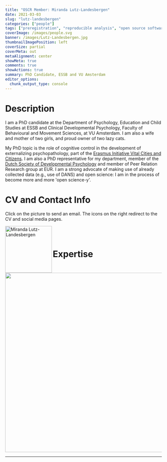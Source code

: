 ```yaml
---
title: "OSCR Member: Miranda Lutz-Landesbergen"
date: 2021-03-03
slug: "lutz-landesbergen"
categories: ["people"]
tags: ["preregistration", "reproducible analysis", "open source software", "R", "networker", "school-essb"] # top 3 categories + unique + school
coverImage: /images/people.svg
banner: /images/Lutz-Landesbergen.jpg
thumbnailImagePosition: left
coverSize: partial
coverMeta: out
metaAlignment: center
showMeta: true
comments: true
showActions: true
summary: PhD Candidate, ESSB and VU Amsterdam
editor_options: 
  chunk_output_type: console
---
```




# Description

I am a PhD candidate at the Department of Psychology, Education and Child Studies at ESSB and Clinical Developmental Psychology, Faculty of Behavioural and Movement Sciences, at VU Amsterdam. I am also a wife and mother of two girls, and proud owner of two lazy cats.
 
My PhD topic is the role of cognitive control in the development of externalizing psychopathology, part of the [Erasmus Initiative Vital Cities and Citizens](https://www.eur.nl/en/research/erasmus-initiatives/vital-cities-and-citizens). I am also a PhD representative for my department, member of the [Dutch Society of Developmental Psychology](https://vnop.nl/) and member of Peer Relation Research group at EUR. I am a strong advocate of making use of already collected data (e.g., use of DANS) and open science: I am in the process of become more and more 'open science-y'.

# CV and Contact Info

Click on the picture to send an email. The icons on the right redirect to the CV and social media pages.

<!-- EMAIL -->
<p>
  <a href="mailto:lutz@essb.eur.nl">
  <img border="0" alt="Miranda Lutz-Landesbergen" src="/images/Lutz-Landesbergen.jpg" width="150" height="150" align="left">
  </a>
</p>

<!-- CV -->
<p align="center">
  <a href="https://www.linkedin.com/in/mirandaclutz/" class="fa fa-file fa-2x" style="color:#00B969;">
  </a>
</p>

<!-- OSF -->
<p align="center">
  <a href="https://osf.io/s6mte/"> <i class="ai ai-osf ai-2x"  style="color:#000000;"></i>
  </a>
</p>

<BR><BR>

# Expertise

<img src="{{< blogdown/postref >}}index_files/figure-html/radarPlot-1.png" width="576" />

***


